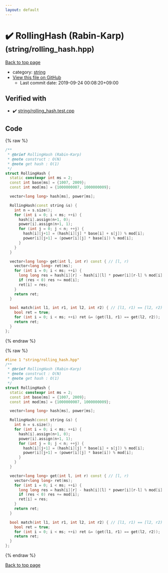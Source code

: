 ```yaml
---
layout: default
---
```


<!-- mathjax config similar to math.stackexchange -->
<script type="text/javascript" async
  src="https://cdnjs.cloudflare.com/ajax/libs/mathjax/2.7.5/MathJax.js?config=TeX-MML-AM_CHTML">
</script>
<script type="text/x-mathjax-config">
  MathJax.Hub.Config({
    TeX: { equationNumbers: { autoNumber: "AMS" }},
    tex2jax: {
      inlineMath: [ ['$','$'] ],
      processEscapes: true
    },
    "HTML-CSS": { matchFontHeight: false },
    displayAlign: "left",
    displayIndent: "2em"
  });
</script>

<script type="text/javascript" src="https://cdnjs.cloudflare.com/ajax/libs/jquery/3.4.1/jquery.min.js"></script>
<script src="https://cdn.jsdelivr.net/npm/jquery-balloon-js@1.1.2/jquery.balloon.min.js" integrity="sha256-ZEYs9VrgAeNuPvs15E39OsyOJaIkXEEt10fzxJ20+2I=" crossorigin="anonymous"></script>
<script type="text/javascript" src="../../assets/js/copy-button.js"></script>
<link rel="stylesheet" href="../../assets/css/copy-button.css" />


# :heavy_check_mark: RollingHash (Rabin-Karp) <small>(string/rolling_hash.hpp)</small>

<a href="../../index.html">Back to top page</a>

* category: <a href="../../index.html#b45cffe084dd3d20d928bee85e7b0f21">string</a>
* <a href="{{ site.github.repository_url }}/blob/master/string/rolling_hash.hpp">View this file on GitHub</a>
    - Last commit date: 2019-09-24 00:08:20+09:00




## Verified with

* :heavy_check_mark: <a href="../../verify/string/rolling_hash.test.cpp.html">string/rolling_hash.test.cpp</a>


## Code

<a id="unbundled"></a>
{% raw %}
```cpp
/**
 * @brief RollingHash (Rabin-Karp)
 * @note construct : O(N)
 * @note get hash : O(1)
 */
struct RollingHash {
  static constexpr int ms = 2;
  const int base[ms] = {1007, 2009};
  const int mod[ms] = {1000000007, 1000000009};

  vector<long long> hash[ms], power[ms];

  RollingHash(const string &s) {
    int n = s.size();
    for (int i = 0; i < ms; ++i) {
      hash[i].assign(n+1, 0);
      power[i].assign(n+1, 1);
      for (int j = 0; j < n; ++j) {
        hash[i][j+1] = (hash[i][j] * base[i] + s[j]) % mod[i];
        power[i][j+1] = (power[i][j] * base[i]) % mod[i];
      }
    }
  }

  vector<long long> get(int l, int r) const { // [l, r)
    vector<long long> ret(ms);
    for (int i = 0; i < ms; ++i) {
      long long res = hash[i][r] - hash[i][l] * power[i][r-l] % mod[i];
      if (res < 0) res += mod[i];
      ret[i] = res;
    }
    return ret;
  }

  bool match(int l1, int r1, int l2, int r2) { // [l1, r1) == [l2, r2)
    bool ret = true;
    for (int i = 0; i < ms; ++i) ret &= (get(l1, r1) == get(l2, r2));
    return ret;
  }
};
```
{% endraw %}

<a id="bundled"></a>
{% raw %}
```cpp
#line 1 "string/rolling_hash.hpp"
/**
 * @brief RollingHash (Rabin-Karp)
 * @note construct : O(N)
 * @note get hash : O(1)
 */
struct RollingHash {
  static constexpr int ms = 2;
  const int base[ms] = {1007, 2009};
  const int mod[ms] = {1000000007, 1000000009};

  vector<long long> hash[ms], power[ms];

  RollingHash(const string &s) {
    int n = s.size();
    for (int i = 0; i < ms; ++i) {
      hash[i].assign(n+1, 0);
      power[i].assign(n+1, 1);
      for (int j = 0; j < n; ++j) {
        hash[i][j+1] = (hash[i][j] * base[i] + s[j]) % mod[i];
        power[i][j+1] = (power[i][j] * base[i]) % mod[i];
      }
    }
  }

  vector<long long> get(int l, int r) const { // [l, r)
    vector<long long> ret(ms);
    for (int i = 0; i < ms; ++i) {
      long long res = hash[i][r] - hash[i][l] * power[i][r-l] % mod[i];
      if (res < 0) res += mod[i];
      ret[i] = res;
    }
    return ret;
  }

  bool match(int l1, int r1, int l2, int r2) { // [l1, r1) == [l2, r2)
    bool ret = true;
    for (int i = 0; i < ms; ++i) ret &= (get(l1, r1) == get(l2, r2));
    return ret;
  }
};

```
{% endraw %}

<a href="../../index.html">Back to top page</a>

